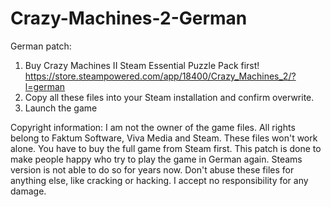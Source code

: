 # Crazy-Machines-2-German
German patch: 

1. Buy Crazy Machines II Steam Essential Puzzle Pack first!
   https://store.steampowered.com/app/18400/Crazy_Machines_2/?l=german
3. Copy all these files into your Steam installation and confirm overwrite.
4. Launch the game

Copyright information:
I am not the owner of the game files. All rights belong to Faktum Software, Viva Media and Steam.
These files won't work alone. You have to buy the full game from Steam first.
This patch is done to make people happy who try to play the game in German again. Steams version is not able to do so for years now.
Don't abuse these files for anything else, like cracking or hacking. I accept no responsibility for any damage.

